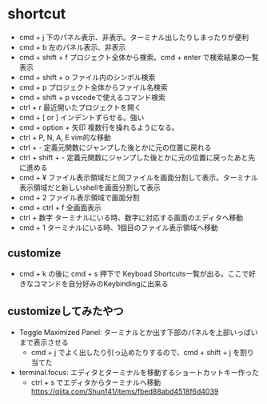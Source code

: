 # shortcut
- cmd + j 下のパネル表示、非表示。ターミナル出したりしまったりが便利
- cmd + b 左のパネル表示、非表示
- cmd + shift + f プロジェクト全体から検索。cmd + enter で検索結果の一覧表示
- cmd + shift + o ファイル内のシンボル検索
- cmd + p プロジェクト全体からファイル名検索
- cmd + shift + p vscodeで使えるコマンド検索
- ctrl + r 最近開いたプロジェクトを開く
- cmd + [ or ] インデントずらせる。強い
- cmd + option + 矢印 複数行を操れるようになる。
- ctrl + P, N, A, E vim的な移動
- ctrl + - 定義元関数にジャンプした後とかに元の位置に戻れる
- ctrl + shift + - 定義元関数にジャンプした後とかに元の位置に戻ったあと先に進める
- cmd + ¥ ファイル表示領域だと同ファイルを画面分割して表示。ターミナル表示領域だと新しいshellを画面分割して表示
- cmd + 2 ファイル表示領域で画面分割
- cmd + ctrl + f 全画面表示
- ctrl + 数字 ターミナルにいる時、数字に対応する画面のエディタへ移動
- cmd + 1 ターミナルにいる時、1個目のファイル表示領域へ移動

## customize
- cmd + k の後に cmd + s 押下で Keyboad Shortcuts一覧が出る。ここで好きなコマンドを自分好みのKeybindingに出来る

## customizeしてみたやつ
- Toggle Maximized Panel: ターミナルとか出す下部のパネルを上部いっぱいまで表示させる
  - cmd + j でよく出したり引っ込めたりするので、cmd + shift + j を割り当てた
- terminal.focus: エディタとターミナルを移動するショートカットキー作った
  - ctrl + s でエディタからターミナルへ移動  
https://qiita.com/Shun141/items/fbed88abd4518f6d4039

